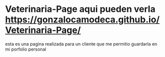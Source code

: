 # Veterinaria-Page aqui pueden verla https://gonzalocamodeca.github.io/Veterinaria-Page/
esta es una pagina realizada para un cliente que me permitio guardarla en mi porfolio personal 
